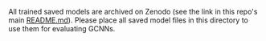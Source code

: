 All trained saved models are archived on Zenodo (see the link in this repo's main [README.md](../README.md)). Please place all saved model files in this directory to use them for evaluating GCNNs.
